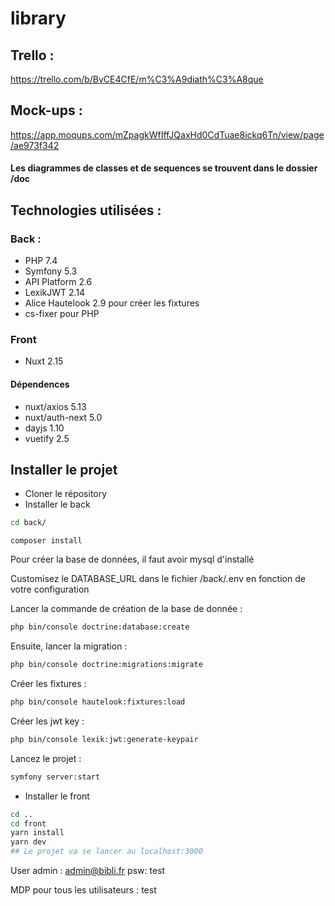 # library
## Trello : 
https://trello.com/b/BvCE4CfE/m%C3%A9diath%C3%A8que
## Mock-ups : 
https://app.moqups.com/mZpagkWfIffJQaxHd0CdTuae8ickq6Tn/view/page/ae973f342
#### Les diagrammes de classes et de sequences se trouvent dans le dossier /doc

## Technologies utilisées : 
### Back :
- PHP 7.4
- Symfony 5.3
- API Platform 2.6
- LexikJWT 2.14
- Alice Hautelook 2.9 pour créer les fixtures
- cs-fixer pour PHP
### Front
- Nuxt 2.15
#### Dépendences
- nuxt/axios 5.13
- nuxt/auth-next 5.0
- dayjs 1.10
- vuetify 2.5

## Installer le projet
- Cloner le répository
- Installer le back
```bash
cd back/
```
```
composer install
```
Pour créer la base de données, il faut avoir mysql d'installé

Customisez le DATABASE_URL dans le fichier /back/.env en fonction de votre configuration

Lancer la commande de création de la base de donnée : 
```bash
php bin/console doctrine:database:create
```
Ensuite, lancer la migration : 
```bash
php bin/console doctrine:migrations:migrate
```
Créer les fixtures : 
```bash
php bin/console hautelook:fixtures:load
```
Créer les jwt key : 
```bash
php bin/console lexik:jwt:generate-keypair
```
Lancez le projet : 
```bash
symfony server:start
```

- Installer le front
```bash
cd ..
cd front
yarn install
yarn dev
## Le projet va se lancer au localhost:3000
```
User admin : 
admin@bibli.fr
psw: test

MDP pour tous les utilisateurs : test
